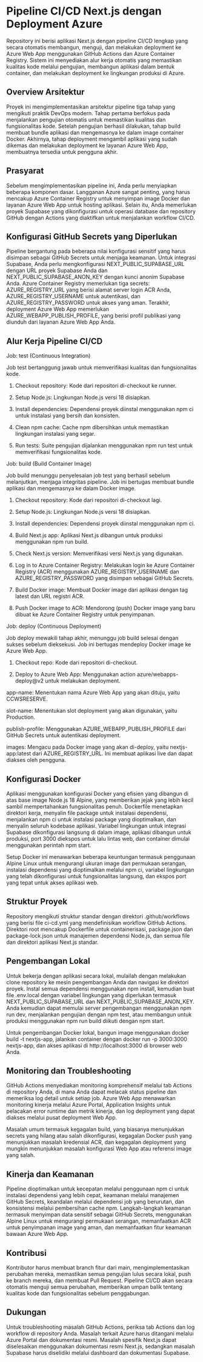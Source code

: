 # Pipeline CI/CD Next.js dengan Deployment Azure

Repository ini berisi aplikasi Next.js dengan pipeline CI/CD lengkap yang secara otomatis membangun, menguji, dan melakukan deployment ke Azure Web App menggunakan GitHub Actions dan Azure Container Registry. Sistem ini menyediakan alur kerja otomatis yang memastikan kualitas kode melalui pengujian, membangun aplikasi dalam bentuk container, dan melakukan deployment ke lingkungan produksi di Azure.

## Overview Arsitektur

Proyek ini mengimplementasikan arsitektur pipeline tiga tahap yang mengikuti praktik DevOps modern. Tahap pertama berfokus pada menjalankan pengujian otomatis untuk memastikan kualitas dan fungsionalitas kode. Setelah pengujian berhasil dilakukan, tahap build membuat bundle aplikasi dan mengemasnya ke dalam image container Docker. Akhirnya, tahap deployment mengambil aplikasi yang sudah dikemas dan melakukan deployment ke layanan Azure Web App, membuatnya tersedia untuk pengguna akhir.

## Prasyarat

Sebelum mengimplementasikan pipeline ini, Anda perlu menyiapkan beberapa komponen dasar. Langganan Azure sangat penting, yang harus mencakup Azure Container Registry untuk menyimpan image Docker dan layanan Azure Web App untuk hosting aplikasi. Selain itu, Anda memerlukan proyek Supabase yang dikonfigurasi untuk operasi database dan repository GitHub dengan Actions yang diaktifkan untuk menjalankan workflow CI/CD.

## Konfigurasi GitHub Secrets yang Diperlukan

Pipeline bergantung pada beberapa nilai konfigurasi sensitif yang harus disimpan sebagai GitHub Secrets untuk menjaga keamanan. Untuk integrasi Supabase, Anda perlu mengkonfigurasi NEXT_PUBLIC_SUPABASE_URL dengan URL proyek Supabase Anda dan NEXT_PUBLIC_SUPABASE_ANON_KEY dengan kunci anonim Supabase Anda. Azure Container Registry memerlukan tiga secrets: AZURE_REGISTRY_URL yang berisi alamat server login ACR Anda, AZURE_REGISTRY_USERNAME untuk autentikasi, dan AZURE_REGISTRY_PASSWORD untuk akses yang aman. Terakhir, deployment Azure Web App memerlukan AZURE_WEBAPP_PUBLISH_PROFILE, yang berisi profil publikasi yang diunduh dari layanan Azure Web App Anda.

## Alur Kerja Pipeline CI/CD

Job: test (Continuous Integration)

Job test bertanggung jawab untuk memverifikasi kualitas dan fungsionalitas kode.

1. Checkout repository: Kode dari repositori di-checkout ke runner.

2. Setup Node.js: Lingkungan Node.js versi 18 disiapkan.

3. Install dependencies: Dependensi proyek diinstal menggunakan npm ci untuk instalasi yang bersih dan konsisten.

4. Clean npm cache: Cache npm dibersihkan untuk memastikan lingkungan instalasi yang segar.

5. Run tests: Suite pengujian dijalankan menggunakan npm run test untuk memverifikasi fungsionalitas kode.



Job: build (Build Container Image)

Job build menunggu penyelesaian job test yang berhasil sebelum melanjutkan, menjaga integritas pipeline. Job ini bertugas membuat bundle aplikasi dan mengemasnya ke dalam Docker image.

1. Checkout repository: Kode dari repositori di-checkout lagi.

2. Setup Node.js: Lingkungan Node.js versi 18 disiapkan.

3. Install dependencies: Dependensi proyek diinstal menggunakan npm ci.

4. Build Next.js app: Aplikasi Next.js dibangun untuk produksi menggunakan npm run build.

5. Check Next.js version: Memverifikasi versi Next.js yang digunakan.

6. Log in to Azure Container Registry: Melakukan login ke Azure Container Registry (ACR) menggunakan AZURE_REGISTRY_USERNAME dan AZURE_REGISTRY_PASSWORD yang disimpan sebagai GitHub Secrets.

7. Build Docker image: Membuat Docker image dari aplikasi dengan tag latest dan URL registri ACR.

8. Push Docker image to ACR: Mendorong (push) Docker image yang baru dibuat ke Azure Container Registry untuk penyimpanan.



Job: deploy (Continuous Deployment)

Job deploy mewakili tahap akhir, menunggu job build selesai dengan sukses sebelum dieksekusi. Job ini bertugas mendeploy Docker image ke Azure Web App.

1. Checkout repo: Kode dari repositori di-checkout.

2. Deploy to Azure Web App: Menggunakan action azure/webapps-deploy@v2 untuk melakukan deployment.

  app-name: Menentukan nama Azure Web App yang akan dituju, yaitu CCWSRESERVE.

  slot-name: Menentukan slot deployment yang akan digunakan, yaitu Production.

  publish-profile: Menggunakan AZURE_WEBAPP_PUBLISH_PROFILE dari GitHub Secrets untuk autentikasi deployment.

  images: Mengacu pada Docker image yang akan di-deploy, yaitu nextjs-app:latest dari AZURE_REGISTRY_URL. Ini membuat aplikasi live dan dapat diakses oleh pengguna.

## Konfigurasi Docker

Aplikasi menggunakan konfigurasi Docker yang efisien yang dibangun di atas base image Node.js 18 Alpine, yang memberikan jejak yang lebih kecil sambil mempertahankan fungsionalitas penuh. Dockerfile menetapkan direktori kerja, menyalin file package untuk instalasi dependensi, menjalankan npm ci untuk instalasi package yang dioptimalkan, dan menyalin seluruh kodebase aplikasi. Variabel lingkungan untuk integrasi Supabase dikonfigurasi langsung di dalam image, aplikasi dibangun untuk produksi, port 3000 diekspos untuk lalu lintas web, dan container dimulai menggunakan perintah npm start.

Setup Docker ini menawarkan beberapa keuntungan termasuk penggunaan Alpine Linux untuk mengurangi ukuran image dan permukaan serangan, instalasi dependensi yang dioptimalkan melalui npm ci, variabel lingkungan yang telah dikonfigurasi untuk fungsionalitas langsung, dan ekspos port yang tepat untuk akses aplikasi web.

## Struktur Proyek

Repository mengikuti struktur standar dengan direktori .github/workflows yang berisi file ci-cd.yml yang mendefinisikan workflow GitHub Actions. Direktori root mencakup Dockerfile untuk containerisasi, package.json dan package-lock.json untuk manajemen dependensi Node.js, dan semua file dan direktori aplikasi Next.js standar.

## Pengembangan Lokal

Untuk bekerja dengan aplikasi secara lokal, mulailah dengan melakukan clone repository ke mesin pengembangan Anda dan navigasi ke direktori proyek. Instal semua dependensi menggunakan npm install, kemudian buat file .env.local dengan variabel lingkungan yang diperlukan termasuk NEXT_PUBLIC_SUPABASE_URL dan NEXT_PUBLIC_SUPABASE_ANON_KEY. Anda kemudian dapat memulai server pengembangan menggunakan npm run dev, menjalankan pengujian dengan npm test, atau membangun untuk produksi menggunakan npm run build diikuti dengan npm start.

Untuk pengembangan Docker lokal, bangun image menggunakan docker build -t nextjs-app, jalankan container dengan docker run -p 3000:3000 nextjs-app, dan akses aplikasi di http://localhost:3000 di browser web Anda.

## Monitoring dan Troubleshooting

GitHub Actions menyediakan monitoring komprehensif melalui tab Actions di repository Anda, di mana Anda dapat melacak status pipeline dan memeriksa log detail untuk setiap job. Azure Web App menawarkan monitoring kinerja melalui Azure Portal, Application Insights untuk pelacakan error runtime dan metrik kinerja, dan log deployment yang dapat diakses melalui pusat deployment Web App.

Masalah umum termasuk kegagalan build, yang biasanya menunjukkan secrets yang hilang atau salah dikonfigurasi, kegagalan Docker push yang menunjukkan masalah kredensial ACR, dan kegagalan deployment yang mungkin menunjukkan masalah konfigurasi Web App atau referensi image yang salah.

## Kinerja dan Keamanan

Pipeline dioptimalkan untuk kecepatan melalui penggunaan npm ci untuk instalasi dependensi yang lebih cepat, keamanan melalui manajemen GitHub Secrets, keandalan melalui dependensi job yang berurutan, dan konsistensi melalui pembersihan cache npm. Langkah-langkah keamanan termasuk menyimpan data sensitif sebagai GitHub Secrets, menggunakan Alpine Linux untuk mengurangi permukaan serangan, memanfaatkan ACR untuk penyimpanan image yang aman, dan memanfaatkan fitur keamanan bawaan Azure Web App.

## Kontribusi

Kontributor harus membuat branch fitur dari main, mengimplementasikan perubahan mereka, memastikan semua pengujian lulus secara lokal, push ke branch mereka, dan membuat Pull Request. Pipeline CI/CD akan secara otomatis menguji semua perubahan, memberikan umpan balik tentang kualitas kode dan fungsionalitas sebelum penggabungan.

## Dukungan

Untuk troubleshooting masalah GitHub Actions, periksa tab Actions dan log workflow di repository Anda. Masalah terkait Azure harus ditangani melalui Azure Portal dan dokumentasi resmi. Masalah spesifik Next.js dapat diselesaikan menggunakan dokumentasi resmi Next.js, sedangkan masalah Supabase harus diselidiki melalui dashboard dan dokumentasi Supabase.

